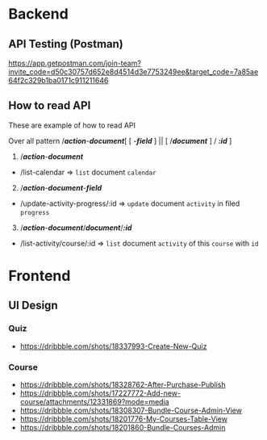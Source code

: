 # Backend
## API Testing (Postman)
https://app.getpostman.com/join-team?invite_code=d50c30757d652e8d4514d3e7753249ee&target_code=7a85ae64f2c329b1ba0171c911211646
## How to read API
These are example of how to read API

Over all pattern
/***action***-***document***\[ \[ -***field*** \] || \[ /***document*** \] / ***:id*** \]

1. /***action***-***document***
-  /list-calendar => `list` document `calendar`

2. /***action***-***document***-***field***
-  /update-activity-progress/:id => `update` document `activity` in filed `progress`

3. /***action***-***document***/***document***/***:id***
-  /list-activity/course/:id => `list` document `activity` of this `course` with `id`


# Frontend
## UI Design
### Quiz
- https://dribbble.com/shots/18337993-Create-New-Quiz
### Course
- https://dribbble.com/shots/18328762-After-Purchase-Publish 
- https://dribbble.com/shots/17227772-Add-new-course/attachments/12331869?mode=media
- https://dribbble.com/shots/18308307-Bundle-Course-Admin-View
- https://dribbble.com/shots/18201776-My-Courses-Table-View
- https://dribbble.com/shots/18201860-Bundle-Courses-Admin
